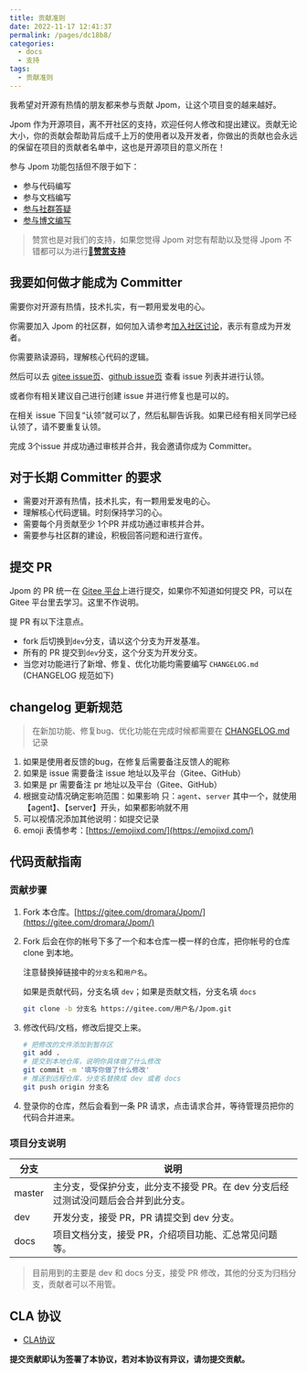 ```yaml
---
title: 贡献准则
date: 2022-11-17 12:41:37
permalink: /pages/dc18b8/
categories:
  - docs
  - 支持
tags:
  - 贡献准则
---
```


我希望对开源有热情的朋友都来参与贡献 Jpom，让这个项目变的越来越好。

Jpom 作为开源项目，离不开社区的支持，欢迎任何人修改和提出建议。贡献无论大小，你的贡献会帮助背后成千上万的使用者以及开发者，你做出的贡献也会永远的保留在项目的贡献者名单中，这也是开源项目的意义所在！

参与 Jpom 功能包括但不限于如下：

- 参与代码编写
- 参与文档编写
- [参与社群答疑](/pages/praise/join/)
- [参与博文编写](/pages/praise/best-practices/)

> 赞赏也是对我们的支持，如果您觉得 Jpom 对您有帮助以及觉得 Jpom 不错都可以为进行[**💖赞赏支持**](/pages/praise/)

## 我要如何做才能成为 Committer

需要你对开源有热情，技术扎实，有一颗用爱发电的心。

你需要加入 Jpom 的社区群，如何加入请参考[加入社区讨论](/pages/praise/join/)，表示有意成为开发者。

你需要熟读源码，理解核心代码的逻辑。

然后可以去 [gitee issue页](https://gitee.com/dromara/Jpom/issues)、[github issue页](https://github.com/dromara/Jpom/issues) 查看 issue 列表并进行认领。

或者你有相关建议自己进行创建 issue 并进行修复也是可以的。

在相关 issue 下回复“认领”就可以了，然后私聊告诉我。如果已经有相关同学已经认领了，请不要重复认领。

完成 3个issue 并成功通过审核并合并，我会邀请你成为 Committer。

## 对于长期 Committer 的要求

* 需要对开源有热情，技术扎实，有一颗用爱发电的心。
* 理解核心代码逻辑。时刻保持学习的心。
* 需要每个月贡献至少 1个PR 并成功通过审核并合并。
* 需要参与社区群的建设，积极回答问题和进行宣传。


## 提交 PR

Jpom 的 PR 统一在 [Gitee 平台](https://gitee.com/dromara/Jpom/)上进行提交，如果你不知道如何提交 PR，可以在 Gitee 平台里去学习。这里不作说明。

提 PR 有以下注意点。

* fork 后切换到`dev`分支，请以这个分支为开发基准。
* 所有的 PR 提交到`dev`分支，这个分支为开发分支。
* 当您对功能进行了新增、修复、优化功能均需要编写 `CHANGELOG.md` (CHANGELOG 规范如下)

## changelog 更新规范

> 在新加功能、修复bug、优化功能在完成时候都需要在 [CHANGELOG.md](./CHANGELOG.md) 记录

1. 如果是使用者反馈的bug，在修复后需要备注反馈人的昵称
2. 如果是 issue 需要备注 issue 地址以及平台（Gitee、GitHub）
3. 如果是 pr 需要备注 pr 地址以及平台（Gitee、GitHub）
4. 根据变动情况确定影响范围：如果影响 只：`agent`、`server` 其中一个，就使用【agent】、【server】开头，如果都影响就不用
5. 可以视情况添加其他说明：如提交记录
6. emoji 表情参考：[https://emojixd.com/](https://emojixd.com/)


## 代码贡献指南

### 贡献步骤

1. Fork 本仓库。[https://gitee.com/dromara/Jpom/](https://gitee.com/dromara/Jpom/)

2. Fork 后会在你的帐号下多了一个和本仓库一模一样的仓库，把你帐号的仓库 clone 到本地。

   注意替换掉链接中的`分支名`和`用户名`。

   如果是贡献代码，分支名填 `dev`；如果是贡献文档，分支名填 `docs`

   ```bash
   git clone -b 分支名 https://gitee.com/用户名/Jpom.git
   ```

3. 修改代码/文档，修改后提交上来。

   ```bash
   # 把修改的文件添加到暂存区
   git add .
   # 提交到本地仓库，说明你具体做了什么修改
   git commit -m '填写你做了什么修改'
   # 推送到远程仓库，分支名替换成 dev 或者 docs
   git push origin 分支名
   ```

4. 登录你的仓库，然后会看到一条 PR 请求，点击请求合并，等待管理员把你的代码合并进来。

### 项目分支说明

| 分支     | 说明                                            |
|--------|-----------------------------------------------|
| master | 主分支，受保护分支，此分支不接受 PR。在 dev 分支后经过测试没问题后会合并到此分支。 |
| dev    | 开发分支，接受 PR，PR 请提交到 dev 分支。                    |
| docs   | 项目文档分支，接受 PR，介绍项目功能、汇总常见问题等。                  |

> 目前用到的主要是 dev 和 docs 分支，接受 PR 修改，其他的分支为归档分支，贡献者可以不用管。

## CLA 协议

- [CLA协议](https://gitee.com/dromara/Jpom/blob/master/CLA.md)

**提交贡献即认为签署了本协议，若对本协议有异议，请勿提交贡献。**
